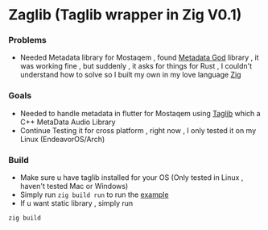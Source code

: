 # Zaglib (Taglib wrapper in Zig V0.1)

### Problems
- Needed Metadata library for Mostaqem , found [Metadata God](https://pub.dev/packages/metadata_god) library , it was working fine , but suddenly , it asks for things for Rust , I couldn't understand how to solve so I built my own in my love language [Zig](https://ziglang.org/)


### Goals
- Needed to handle metadata in flutter for Mostaqem using [Taglib](https://taglib.org/) which a C++ MetaData Audio Library
- Continue Testing it for cross platform , right now , I only tested it on my Linux (EndeavorOS/Arch)

### Build
- Make sure u have taglib installed for your OS (Only tested in Linux , haven't tested Mac or Windows)
- Simply run `zig build run` to run the [example](src/main.zig) 
- If u want static library , simply run
```bash
zig build
```


